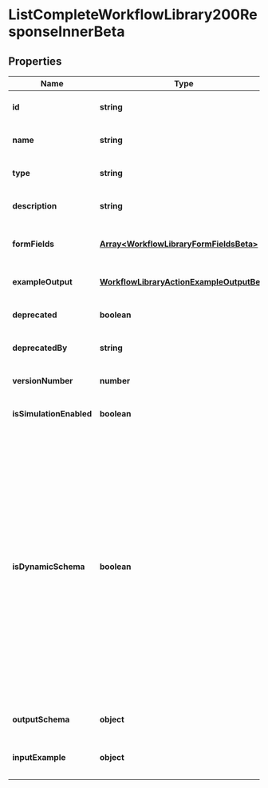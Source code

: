 # ListCompleteWorkflowLibrary200ResponseInnerBeta

## Properties

Name | Type | Description | Notes
------------ | ------------- | ------------- | -------------
**id** | **string** | Operator ID. | [optional] [default to undefined]
**name** | **string** | Operator friendly name | [optional] [default to undefined]
**type** | **string** | Operator type | [optional] [default to undefined]
**description** | **string** | Description of the operator | [optional] [default to undefined]
**formFields** | [**Array&lt;WorkflowLibraryFormFieldsBeta&gt;**](WorkflowLibraryFormFieldsBeta.md) | One or more inputs that the operator accepts | [optional] [default to undefined]
**exampleOutput** | [**WorkflowLibraryActionExampleOutputBeta**](WorkflowLibraryActionExampleOutputBeta.md) |  | [optional] [default to undefined]
**deprecated** | **boolean** |  | [optional] [default to undefined]
**deprecatedBy** | **string** |  | [optional] [default to undefined]
**versionNumber** | **number** | Version number | [optional] [default to undefined]
**isSimulationEnabled** | **boolean** |  | [optional] [default to undefined]
**isDynamicSchema** | **boolean** | Determines whether the dynamic output schema is returned in place of the action\&#39;s output schema. The dynamic schema lists non-static properties, like properties of a workflow form where each form has different fields. These will be provided dynamically based on available form fields. | [optional] [default to undefined]
**outputSchema** | **object** | Example output schema | [optional] [default to undefined]
**inputExample** | **object** | Example trigger payload if applicable | [optional] [default to undefined]

